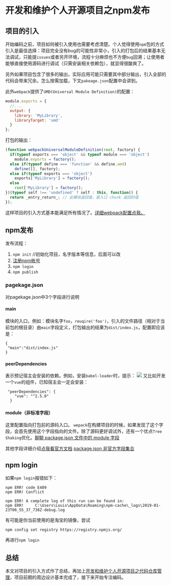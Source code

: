 # 开发和维护个人开源项目之npm发布

## 项目的引入
开始编码之前，项目如何被引入使用也需要考虑清楚。个人觉得使用`npm`包的方式引入是最佳选择：项目完全没有bug的可能性非常小，引入的打包后的结果基本无法调试，只能提`issues`或者另开环境，流程十分麻烦也不方便`bug`回溯；让使用者能够直接使用源码进行调试（只需安装相关依赖包），就显得很酸爽了。

另外如果项目包含了很多的输出，实际应用可能只需要其中部分输出，引入全部的代码会带来冗余。怎么按需加载，下文`pakeage.json`配置中会讲到。

此外`webpack`提供了`UMD(Universal Module Definition)`的配置：
```javascript
module.exports = {
  //...
  output: {
    library: 'MyLibrary',
    libraryTarget: 'umd'
  }
};
```
打包的输出：
```javascript
(function webpackUniversalModuleDefinition(root, factory) {
  if(typeof exports === 'object' && typeof module === 'object')
    module.exports = factory();
  else if(typeof define === 'function' && define.amd)
    define([], factory);
  else if(typeof exports === 'object')
    exports['MyLibrary'] = factory();
  else
    root['MyLibrary'] = factory();
})(typeof self !== 'undefined' ? self : this, function() {
  return _entry_return_; // 此模块返回值，是入口 chunk 返回的值
});
```
这样项目的引入方式基本能满足所有情况了。[详细webpack配置点我。](https://webpack.docschina.org/configuration/output/#output-library)

## npm发布

发布流程：
1. `npm init` //初始化项目，名字版本等信息，后面可以改
2. [注册npm帐号](https://www.npmjs.com/)
3. `npm login`
4. `npm publish`


### pagekage.json
对pagekage.json中3个字段进行说明

#### main
模块的入口，例如：模块名字`foo`，`reuqire('foo')`，引入的文件路径（相对于当前包的根目录）由`main`字段定义，打包输出的结果为`dist/index.js`，配置即应该是：
```
{
 "main":"dist/index.js"
}
```

#### peerDependencies
表示预记宿主会安装的依赖。例如，安装`babel-loader`时，提示：
![](http://ww1.sinaimg.cn/large/e3ba9e6dgy1fzgilhvtxvj20qt02d0sr.jpg) 
又比如开发一个`vue`的组件，已知宿主会一定会安装：
```
 "peerDependencies": {
    "vue": "^2.5.0"
  }
```
#### module（非标准字段）
这里配置指向打包前的源码入口。
`wepack`在构建项目的时候，如果发现了这个字段，会首先使用这个字段指向的文件。除了源码更好调试外，还有一个优点`Tree Shaking`优化。[聊聊 package.json 文件中的 module 字段](https://loveky.github.io/2018/02/26/tree-shaking-and-pkg.module/)

其他字段详细介绍[点我看官方文档](https://docs.npmjs.com/files/package.json)
[package.json 非官方字段集合](https://segmentfault.com/a/1190000016365409)
## npm login
如果`npm login`报错如下：
```
npm ERR! code E409
npm ERR! Conflict

npm ERR! A complete log of this run can be found in:
npm ERR!     C:\Users\Louis\AppData\Roaming\npm-cache\_logs\2019-01-23T06_55_37_738Z-debug.log
```
有可能是你当前使用的是淘宝的镜像，尝试
```
npm config set registry https://registry.npmjs.org/
```
再进行`npm login`

## 总结
本文对项目的引入方式作了总结，再加上[开发和维护个人开源项目之代码仓库管理](https://segmentfault.com/a/1190000017981241)，项目前期的周边设计基本完成了，接下来开始专注编码。